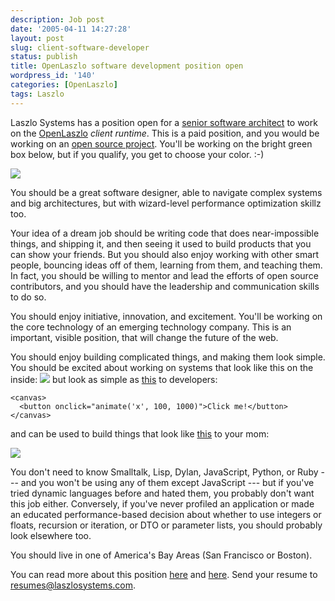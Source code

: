 ```yaml
---
description: Job post
date: '2005-04-11 14:27:28'
layout: post
slug: client-software-developer
status: publish
title: OpenLaszlo software development position open
wordpress_id: '140'
categories: [OpenLaszlo]
tags: Laszlo
---
```


Laszlo Systems has a position open for a [senior software architect](http://www.laszlosystems.com/company/jobs/#seniorarchitect) to work on the [OpenLaszlo](http://openlaszlo.org) _client runtime_.  This is a paid position, and you would be working on an [open source project](http://openlaszlo.org).  You'll be working on the bright green box below, but if you qualify, you get to choose your color. :-)

![](/images/2005/platform-architecture.png)

You should be a great software designer, able to navigate complex systems and big architectures, but with wizard-level performance optimization skillz too.

Your idea of a dream job should be writing code that does near-impossible things, and shipping it, and then seeing it used to build products that you can show your friends.  But you should also enjoy working with other smart people, bouncing ideas off of them, learning from them, and teaching them.  In fact, you should be willing to mentor and lead the efforts of open source contributors, and you should have the leadership and communication skills to do so.

You should enjoy initiative, innovation, and excitement.  You'll be working on the core technology of an emerging technology company.  This is an important, visible position, that will change the future of the web.

You should enjoy building complicated things, and making them look simple.  You should be excited about working on systems that look like this on the inside:
![](/images/2005/client-architecture-exploded.png)
but look as simple as [this](http://www.laszlosystems.com/lps/laszlo-in-ten-minutes/) to developers:

    <canvas>
      <button onclick="animate('x', 100, 1000)">Click me!</button>
    </canvas>

and can be used to build things that look like [this](http://www.laszlosystems.com/lps/sample-apps/dashboard/dashboard.lzo?lzt=html) to your mom:

![](/images/2005/dashboard.jpg)

You don't need to know Smalltalk, Lisp, Dylan, JavaScript, Python, or Ruby --- and you won't be using any of them except JavaScript --- but if you've tried dynamic languages before and hated them, you probably don't want this job either.  Conversely, if you've never profiled an application or made an educated performance-based decision about whether to use integers or floats, recursion or iteration, or DTO or parameter lists, you should probably look elsewhere too.

You should live in one of America's Bay Areas (San Francisco or Boston).

You can read more about this position [here](http://www.laszlosystems.com/company/jobs/#seniorarchitect) and [here](http://www.antisleep.com/archives/2005-04-04_0314.php).  Send your resume to [resumes@laszlosystems.com](mailto:resumes@laszlosystems.com).
